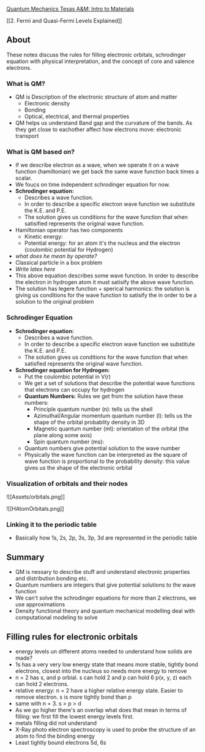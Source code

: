 [Quantum Mechanics Texas A&M: Intro to Materials](https://youtu.be/qSGaHpvONgA)

[[2. Fermi and Quasi-Fermi Levels Explained]]

## About
These notes discuss the rules for filling electronic orbitals, schrodinger equation with physical interpretation, and the concept of core and valence electrons.

### What is QM?
- QM is Description of the electronic structure of atom and matter
	- Electronic density
	- Bonding 
	- Optical, electrical, and thermal properties
- QM helps us understand Band gap and the curvature of the bands. As they get close to eachother affect how electrons move: electronic transport

### What is QM based on?
- If we describe electron as a wave, when we operate it on a wave function (hamiltonian) we get back the same wave function back times a scalar.
- We foucs on time independent schrodinger equation for now.
- **Schrodinger equation:** 
	- Describes a wave function. 
	- In order to describe a specific electron wave function we substitute the K.E. and P.E.
	- The solution gives us conditions for the wave function that when satisified represents the original wave function. 
- Hamiltonian operator has two components
	- Kinetic energy: 
	- Potential energy: for an atom it's the nucleus and the electron (coulombic potential for Hydrogen)
- _what does he mean by operate?_
- Classical particle in a box problem
- _Write latex here_
- This above equation describes some wave function. In order to describe the electron in hydrogen atom it must satisify the above wave function.
- The solution has legere function + sperical harmonics: the solution is giving us conditions for the wave function to satisify the in order to be a solution to the original problem

### Schrodinger Equation
- **Schrodinger equation:** 
	- Describes a wave function. 
	- In order to describe a specific electron wave function we substitute the K.E. and P.E.
	- The solution gives us conditions for the wave function that when satisfied represents the original wave function. 
- **Schrodinger equation for Hydrogen:** 
	- Put the coulombic potential in V(r)
	- We get a set of solutions that describe the potential wave functions that electrons can occupy for hydrogen
	- **Quantum Numbers:** Rules we get from the solution have these numbers:
		- Principle quantum number (n): tells us the shell
		- Azimuthal/Angular momentum quantum number (l): tells us the shape of the orbital probablity density in 3D 
		- Magnetic quantum number (ml): orientation of the orbital (the plane along some axis)
		- Spin quantum number (ms): 
	- Quantum numbers give potential solution to the wave number
	- Physically the wave function can be interpreted as the square of wave function is proportional to the probability density: this value gives us the shape of the electronic orbital

### Visualization of orbitals and their nodes

![[Assets/orbitals.png]]

![[HAtomOrbitals.png]]

### Linking it to the periodic table
- Basically how 1s, 2s, 2p, 3s, 3p, 3d are represented in the periodic table

## Summary
- QM is nessary to describe stuff and understand electronic properties and distribution bonding etc. 
- Quantum numbers are integers that give potential solutions to the wave function
- We can't solve the schrodinger equations for more than 2 electrons, we use approximations
- Density functional theory and quantum mechanical modelling deal with computational modeling to solve

## Filling rules for electronic orbitals

- energy levels un different atoms needed to understand how solids are made?
- 1s has a very very low energy state that means more stable, tightly bond electrons, closest into the nucleus so needs more energy to remove
- n = 2 has s, and p orbial. s can hold 2 and p can hold 6 p(x, y, z) each can hold 2 electrons. 
- relative energy: n = 2 have a higher relative energy state. Easier to remove electron. s is more tightly bond than p 
- same with n = 3. s > p > d
- As we go higher there's an overlap what does that mean in terms of filling: we first fill the lowest energy levels first. 
- metals filling did not understand
- X-Ray photo electron spectroscopy is used to probe the structure of an atom to find the binding energy
- Least tightly bound electrons 5d, 6s